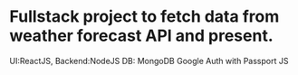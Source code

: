 # Fullstack project to fetch data from weather forecast API and present.
UI:ReactJS, 
Backend:NodeJS
DB: MongoDB
Google Auth with Passport JS
